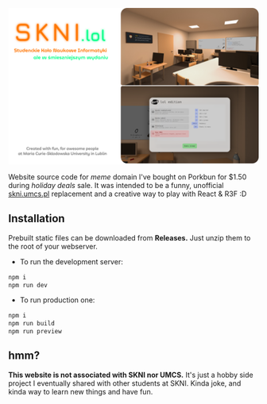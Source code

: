 ![preview](preview.png)

Website source code for _meme_ domain I've bought on Porkbun for $1.50 during _holiday deals_ sale. It was intended to be a funny, unofficial [skni.umcs.pl](https://skni.umcs.pl/) replacement and a creative way to play with React & R3F :D

## Installation

Prebuilt static files can be downloaded from **Releases.** Just unzip them to the root of your webserver.

- To run the development server:
```
npm i
npm run dev
```

- To run production one:
```
npm i
npm run build
npm run preview
```

## hmm?

**This website is not associated with SKNI nor UMCS.**
It's just a hobby side project I eventually shared with other students at SKNI.
Kinda joke, and kinda way to learn new things and have fun.
